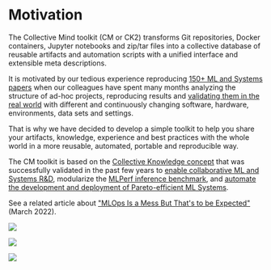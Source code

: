 # Motivation

The Collective Mind toolkit (CM or CK2) transforms Git repositories, Docker containers, Jupyter notebooks and zip/tar files
into a collective database of reusable artifacts and automation scripts with a unified interface and extensible meta descriptions.

It is motivated by our tedious experience reproducing [150+ ML and Systems papers](https://www.youtube.com/watch?v=7zpeIVwICa4)
when our colleagues have spent many months analyzing the structure of ad-hoc projects, reproducing results
and [validating them in the real world](https://cKnowledge.org/partners.html) 
with different and continuously changing software, hardware, environments, data sets and settings.

That is why we have decided to develop a simple toolkit to help you share your artifacts, knowledge, 
experience and best practices with the whole world in a more reusable, automated, 
portable and reproducible way.

The CM toolkit is based on the [Collective Knowledge concept]( https://arxiv.org/abs/2011.01149 )
that was successfully validated in the past few years to 
[enable collaborative ML and Systems R&D](https://cKnowledge.org/partners.html),
modularize the [MLPerf inference benchmark](https://github.com/mlcommons/ck/tree/master/docs/mlperf-automation),
and [automate the development and deployment of Pareto-efficient ML Systems](https://www.youtube.com/watch?v=1ldgVZ64hEI).

See a related article about ["MLOps Is a Mess But That's to be Expected"](https://www.mihaileric.com/posts/mlops-is-a-mess/) (March 2022).


![](https://cKnowledge.org/images/cm-gap-beween-mlsys-research-and-production.png?id=1)

![](https://cKnowledge.org/images/cm-gap-beween-mlsys-research-and-production2.png?id=1)

![](https://cKnowledge.org/images/cm-gap-beween-mlsys-research-and-production3.png)

